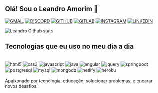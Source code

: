 ## Olá! Sou o Leandro Amorim 👏

[![GMAIL](https://img.shields.io/badge/Gmail-D14836?style=for-the-badge&logo=gmail&logoColor=white)](#)
[![DISCORD](https://img.shields.io/badge/Discord-7289DA?style=for-the-badge&logo=discord&logoColor=white)](#)
[![GITHUB](https://img.shields.io/badge/GitHub-100000?style=for-the-badge&logo=github&logoColor=white)](https://github.com/lheanndroaluno)
[![GITLAB](https://img.shields.io/badge/GitLab-330F63?style=for-the-badge&logo=gitlab&logoColor=white)](https://gitlab.com/leandroamorimpb)
[![INSTAGRAM](https://img.shields.io/badge/Instagram-E4405F?style=for-the-badge&logo=instagram&logoColor=white)](#)
[![LINKEDIN](https://img.shields.io/badge/LinkedIn-0077B5?style=for-the-badge&logo=linkedin&logoColor=white)](https://www.linkedin.com/in/leandro-amorim-batista/)


![Leandro Github stats](https://github-readme-stats.vercel.app/api?username=lheanndroaluno&show_icons=true&theme=tokyonight)

## Tecnologias que eu uso no meu dia a dia

<div style="display: inline_block"><br>
    <img align="center" alt="html5" src="https://img.shields.io/badge/HTML-239120?style=for-the-badge&logo=html5&logoColor=white"/>
    <img align="center" alt="css3" src="https://img.shields.io/badge/CSS3-1572B6?style=for-the-badge&logo=css3&logoColor=white"/>
    <img align="center" alt="javascript" src="https://img.shields.io/badge/JavaScript-F7DF1E?style=for-the-badge&logo=javascript&logoColor=black"/>
    <img align="center" alt="java" src="https://img.shields.io/badge/Java-ED8B00?style=for-the-badge&logo=java&logoColor=white"/>
    <img align="center" alt="angular" src="https://img.shields.io/badge/Angular-DD0031?style=for-the-badge&logo=angular&logoColor=white"/>
    <img align="center" alt="jquery" src="https://img.shields.io/badge/jQuery-0769AD?style=for-the-badge&logo=jquery&logoColor=white"/>
    <img align="center" alt="springboot" src="https://img.shields.io/badge/Spring-6DB33F?style=for-the-badge&logo=spring&logoColor=white"/>
    <img align="center" alt="postgresql" src="https://img.shields.io/badge/PostgreSQL-316192?style=for-the-badge&logo=postgresql&logoColor=white"/>
    <img align="center" alt="mysql" src="https://img.shields.io/badge/MySQL-00000F?style=for-the-badge&logo=mysql&logoColor=white"/>
    <img align="center" alt="mongodb" src="https://img.shields.io/badge/MongoDB-4EA94B?style=for-the-badge&logo=mongodb&logoColor=white"/>
    <img align="center" alt="netlify" src="https://img.shields.io/badge/Netlify-00C7B7?style=for-the-badge&logo=netlify&logoColor=white"/>
    <img align="center" alt="heroku" src="https://img.shields.io/badge/Heroku-430098?style=for-the-badge&logo=heroku&logoColor=white"/>
</div>
<br>
Apaixonado por tecnologia, educação, solucionar problemas,  e encarar novos desafios.


